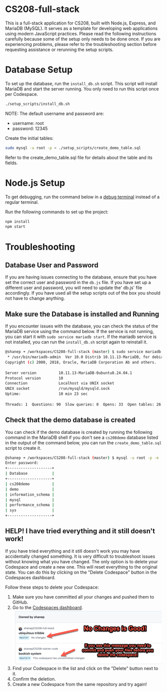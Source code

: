 # CS208-full-stack

This is a full-stack application for CS208, built with Node.js, Express, and MariaDB (MySQL). It serves as a template for developing web applications using modern JavaScript practices. Please read the following instructions carefully because some of the setup only needs to be done once. If you are experiencing problems, please refer to the troubleshooting section before requesting assistance or rerunning the setup scripts.

# Database Setup

To set up the database, run the `install_db.sh` script. This script will install MariaDB and start the server running. You only need to run this script once per Codespace.

```bash
./setup_scripts/install_db.sh
```
NOTE: The default username and password are:
- username: root
- password: 12345

Create the initial tables:

```bash
sudo mysql -u root -p < ./setup_scripts/create_demo_table.sql
```

Refer to the create_demo_table.sql file for details about the table and its fields. 

# Node.js Setup

To get debugging, run the command below in a [debug terminal](https://code.visualstudio.com/docs/nodejs/nodejs-debugging#_javascript-debug-terminal) instead of a regular terminal.

Run the following commands to set up the project:

```bash
npm install
npm start
```

# Troubleshooting

## Database User and Password

If you are having issues connecting to the database, ensure that you have set the correct user and password in the `db.js` file. If you have set up a different user and password, you will need to update the' db.js' file accordingly. If you have used all the setup scripts out of the box you should not have to change anything.


## Make sure the Database is installed and Running

If you encounter issues with the database, you can check the status of the MariaDB service using the command below. If the service is not running, you can start it with `sudo service mariadb start`. If the mariadb service is not installed, you can run the `install_db.sh` script again to reinstall it.

```bash
@shanep ➜ /workspaces/CS208-full-stack (master) $ sudo service mariadb status
 * /usr/bin/mariadb-admin  Ver 10.0 Distrib 10.11.13-MariaDB, for debian-linux-gnu on x86_64
Copyright (c) 2000, 2018, Oracle, MariaDB Corporation Ab and others.

Server version          10.11.13-MariaDB-0ubuntu0.24.04.1
Protocol version        10
Connection              Localhost via UNIX socket
UNIX socket             /run/mysqld/mysqld.sock
Uptime:                 10 min 23 sec

Threads: 1  Questions: 90  Slow queries: 0  Opens: 33  Open tables: 26  Queries per second avg: 0.144
```

## Check that the demo database is created

You can check if the demo database is created by running the following command in the MariaDB shell if you don't see a `cs208demo` database listed in the output of the command below, you can run the `create_demo_table.sql` script to create it.

```bash
@shanep ➜ /workspaces/CS208-full-stack (master) $ mysql -u root -p -e 'show databases;'
Enter password:
+--------------------+
| Database           |
+--------------------+
| cs208demo          |
| demo               |
| information_schema |
| mysql              |
| performance_schema |
| sys                |
+--------------------+
```

## HELP! I have tried everything and it still doesn't work!

If you have tried everything and it still doesn't work you may have accidentally changed something. It is very difficult to troubleshoot issues without knowing what you have changed. The only option is to delete your Codespace and create a new one. This will reset everything to the original state. You can do this by clicking on the "Delete Codespace" button in the Codespaces dashboard.

Follow these steps to delete your Codespace:

1. Make sure you have committed all your changes and pushed them to GitHub.
2. Go to the [Codespaces dashboard](https://github.com/codespaces).
![Delete Codespace](codespaces-delete.png)
3. Find your Codespace in the list and click on the "Delete" button next to it.
4. Confirm the deletion.
5. Create a new Codespace from the same repository and try again!
